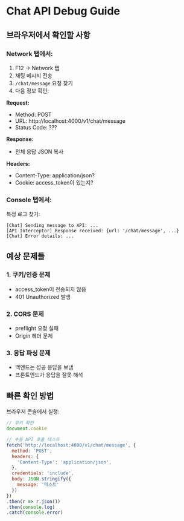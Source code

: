 # Chat API Debug Guide

## 브라우저에서 확인할 사항

### Network 탭에서:
1. F12 → Network 탭
2. 채팅 메시지 전송
3. `/chat/message` 요청 찾기
4. 다음 정보 확인:

**Request:**
- Method: POST
- URL: http://localhost:4000/v1/chat/message
- Status Code: ???

**Response:**
- 전체 응답 JSON 복사

**Headers:**
- Content-Type: application/json?
- Cookie: access_token이 있는지?

### Console 탭에서:
특정 로그 찾기:
```
[Chat] Sending message to API: ...
[API Interceptor] Response received: {url: '/chat/message', ...}
[Chat] Error details: ...
```

## 예상 문제들

### 1. 쿠키/인증 문제
- access_token이 전송되지 않음
- 401 Unauthorized 발생

### 2. CORS 문제
- preflight 요청 실패
- Origin 헤더 문제

### 3. 응답 파싱 문제
- 백엔드는 성공 응답을 보냄
- 프론트엔드가 응답을 잘못 해석

## 빠른 확인 방법

브라우저 콘솔에서 실행:
```javascript
// 쿠키 확인
document.cookie

// 수동 API 호출 테스트
fetch('http://localhost:4000/v1/chat/message', {
  method: 'POST',
  headers: {
    'Content-Type': 'application/json',
  },
  credentials: 'include',
  body: JSON.stringify({
    message: '테스트'
  })
})
.then(r => r.json())
.then(console.log)
.catch(console.error)
```
